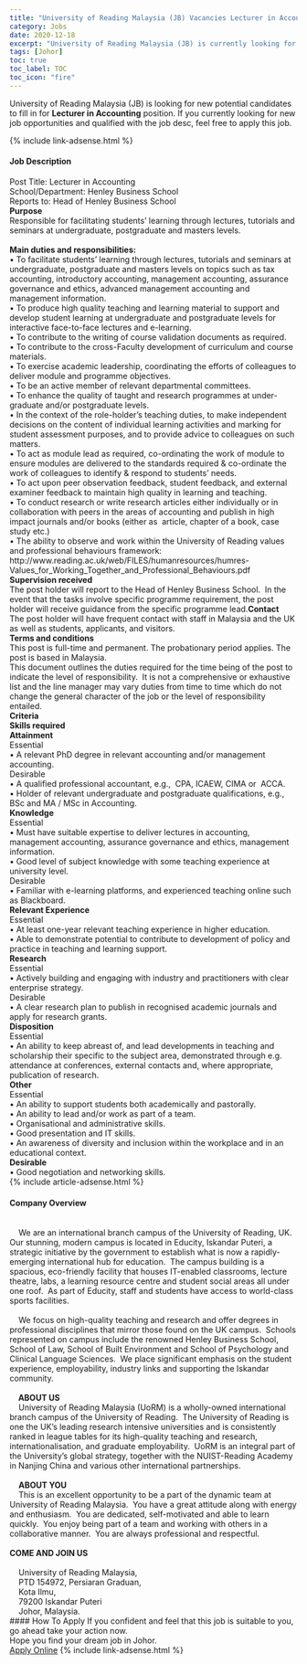 ```yaml
---
title: "University of Reading Malaysia (JB) Vacancies Lecturer in Accounting" 
category: Jobs 
date: 2020-12-18 
excerpt: "University of Reading Malaysia (JB) is currently looking for suitable person to fill in the Lecturer in Accounting which positioned at Johor" 
tags: [Johor] 
toc: true 
toc_label: TOC 
toc_icon: "fire" 
--- 
```


<p>University of Reading Malaysia (JB) is looking for new potential candidates to fill in for <b>Lecturer in Accounting</b> position. If you currently looking for new job opportunities and qualified with the job desc, feel free to apply this job.
</p>{% include link-adsense.html %} 
<div><div><div><h4>Job Description</h4></div></div><div><div><span><div><div>Post Title: Lecturer in Accounting<br>School/Department: Henley Business School<br>Reports to: Head of Henley Business School</div><div><strong>Purpose</strong><br>Responsible for facilitating students&#8217; learning through lectures, tutorials and seminars at undergraduate, postgraduate and masters levels.&#160;</div><div><br><strong>Main duties and responsibilities:</strong><br>&#8226; To facilitate students&#8217; learning through lectures, tutorials and seminars at undergraduate, postgraduate and masters levels on topics such as tax accounting, introductory accounting, management accounting, assurance governance and ethics, advanced management accounting and management information.<br>&#8226; To produce high quality teaching and learning material to support and develop student learning at undergraduate and postgraduate levels for interactive face-to-face lectures and e-learning.<br>&#8226; To contribute to the writing of course validation documents as required.<br>&#8226; To contribute to the cross-Faculty development of curriculum and course materials.<br>&#8226; To exercise academic leadership, coordinating the efforts of colleagues to deliver module and programme objectives.<br>&#8226; To be an active member of relevant departmental committees.<br>&#8226; To enhance the quality of taught and research programmes at under-graduate and/or postgraduate levels.<br>&#8226; In the context of the role-holder&#8217;s teaching duties, to make independent decisions on the content of individual learning activities and marking for student assessment purposes, and to provide advice to colleagues on such matters.<br>&#8226; To act as module lead as required, co-ordinating the work of module to ensure modules are delivered to the standards required &amp; co-ordinate the work of colleagues to identify &amp; respond to students&#8217; needs.<br>&#8226; To act upon peer observation feedback, student feedback, and external examiner feedback to maintain high quality in learning and teaching.<br>&#8226; To conduct research or write research articles either individually or in collaboration with peers in the areas of accounting and publish in high impact journals and/or books (either as&#160; article, chapter of a book, case study etc.)<br>&#8226; The ability to observe and work within the University of Reading values and professional behaviours framework:<br>http://www.reading.ac.uk/web/FILES/humanresources/humres-Values_for_Working_Together_and_Professional_Behaviours.pdf</div><div><strong>Supervision received</strong><br>The post holder will report to the Head of Henley Business School.&#160; In the event that the tasks involve specific programme requirement, the post holder will receive guidance from the specific programme lead.<strong>Contact</strong><br>The post holder will have frequent contact with staff in Malaysia and the UK as well as students, applicants, and visitors.<div><strong>Terms and conditions</strong><br>This post is full-time and permanent. The probationary period applies. The post is based in Malaysia.</div><div>This document outlines the duties required for the time being of the post to indicate the level of responsibility.&#160; It is not a comprehensive or exhaustive list and the line manager may vary duties from time to time which do not change the general character of the job or the level of responsibility entailed.</div><div><strong>Criteria</strong></div><div><strong>Skills required</strong></div></div><div><strong>Attainment</strong></div><div>Essential</div><div>&#8226; A relevant PhD degree in relevant accounting and/or management accounting.</div><div>Desirable</div><div>&#8226; A qualified professional accountant, e.g.,&#160; CPA, ICAEW, CIMA or&#160; ACCA.<br>&#8226; Holder of relevant undergraduate and postgraduate qualifications, e.g., BSc and MA / MSc in Accounting.</div><div><strong>Knowledge</strong></div><div>Essential<br>&#8226; Must have suitable expertise to deliver lectures in accounting, management accounting, assurance governance and ethics, management information.<br>&#8226; Good level of subject knowledge with some teaching experience at university level.</div><div>Desirable</div><div>&#8226; Familiar with e-learning platforms, and experienced teaching online such as Blackboard.</div><div><strong>Relevant Experience</strong></div><div>Essential</div><div>&#8226; At least one-year relevant teaching experience in higher education.</div><div>&#8226; Able to demonstrate potential to contribute to development of policy and practice in teaching and learning support.</div><div><strong>Research&#160;</strong></div><div>Essential</div><div>&#8226; Actively building and engaging with industry and practitioners with clear enterprise strategy.</div><div>Desirable</div><div>&#8226; A clear research plan to publish in recognised academic journals and apply for research grants.</div><div><strong>Disposition</strong></div><div>Essential</div><div>&#8226; An ability to keep abreast of, and lead developments in teaching and scholarship their specific to the subject area, demonstrated through e.g. attendance at conferences, external contacts and, where appropriate, publication of research.</div><div><strong>Other</strong></div><div>Essential</div><div>&#8226; An ability to support students both academically and pastorally.<br>&#8226; An ability to lead and/or work as part of a team.<br>&#8226; Organisational and administrative skills.<br>&#8226; Good presentation and IT skills.<br>&#8226; An awareness of diversity and inclusion within the workplace and in an educational context.</div><div><b>Desirable</b></div><div>&#8226; Good negotiation and networking skills.</div></div></span></div></div></div> 
{% include article-adsense.html %} 
<div><div><div><h4>Company Overview</h4></div></div><div><div><span><div><div>
	&#160; &#160;<br>
	&#160;&#160;&#160; We are an international branch campus of the University of Reading, UK.&#160; Our stunning, modern campus is located in Educity, Iskandar Puteri, a strategic initiative by the government to establish what is now a rapidly-emerging international hub for education.&#160; The campus building is a spacious, eco-friendly facility that houses IT-enabled classrooms, lecture theatre, labs, a learning resource centre and student social areas all under one roof.&#160; As part of Educity, staff and students have access to world-class sports facilities.<br>
	&#160;&#160;&#160;<br>
	&#160;&#160;&#160; We focus on high-quality teaching and research and offer degrees in professional disciplines that mirror those found on the UK campus.&#160; Schools represented on campus include the renowned Henley Business School, School of Law, School of Built Environment and School of Psychology and Clinical Language Sciences.&#160; We place significant emphasis on the student experience, employability, industry links and supporting the Iskandar community.<br>
	&#160;&#160;&#160;<br>
	&#160;&#160;&#160;<strong> ABOUT US</strong><br>
	&#160;&#160;&#160; University of Reading Malaysia (UoRM) is a wholly-owned international branch campus of the University of Reading.&#160; The University of Reading is one the UK&#8217;s leading research intensive universities and is consistently ranked in league tables for its high-quality teaching and research, internationalisation, and graduate employability.&#160; UoRM is an integral part of the University&#8217;s global strategy, together with the NUIST-Reading Academy in Nanjing China and various other international partnerships.<br>
	&#160;&#160;&#160;<br>
	&#160;&#160;&#160; <strong>ABOUT YOU</strong><br>
	&#160;&#160;&#160; This is an excellent opportunity to be a part of the dynamic team at University of Reading Malaysia.&#160; You have a great attitude along with energy and enthusiasm.&#160; You are dedicated, self-motivated and able to learn quickly.&#160; You enjoy being part of a team and working with others in a collaborative manner.&#160; You are always professional and respectful.<br><br><strong> COME AND JOIN US</strong><br>
	&#160;&#160;&#160;&#160;<br>
	&#160;&#160;&#160; University of Reading Malaysia,<br>
	&#160;&#160;&#160; PTD 154972, Persiaran Graduan,<br>
	&#160;&#160;&#160; Kota Ilmu,<br>
	&#160;&#160;&#160; 79200 Iskandar Puteri<br>
	&#160;&#160;&#160; Johor, Malaysia.</div></div></span></div></div></div> 
#### How To Apply 
If you confident and feel that this job is suitable to you, go ahead take your action now. <br/> 
Hope you find your dream job in Johor. <br/> 
<a href="https://www.jobstreet.com.my/en/job/lecturer-in-accounting-4440083?jobId=jobstreet-my-job-4440083&sectionRank=7&token=0~91a39689-d583-4308-a0d6-bf4f6b29c42d&fr=SRP%20View%20In%20New%20Ta" class="btn btn--info" target="_blank" rel="nofollow noopenner">Apply Online</a> 
{% include link-adsense.html %} 